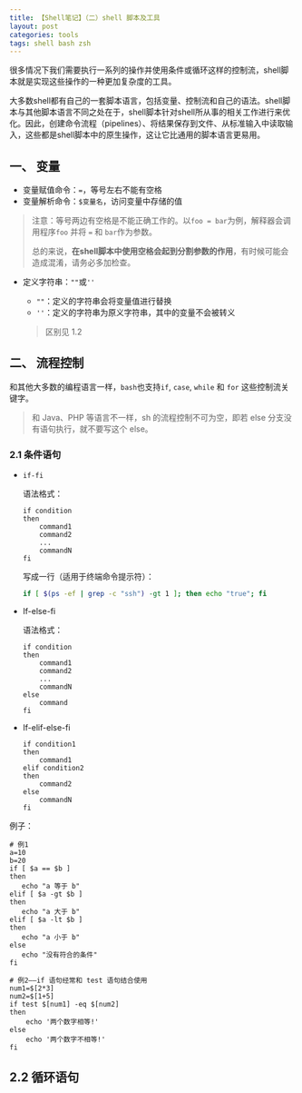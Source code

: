 ```yaml
---
title: 【Shell笔记】（二）shell 脚本及工具
layout: post
categories: tools
tags: shell bash zsh
---
```


很多情况下我们需要执行一系列的操作并使用条件或循环这样的控制流，shell脚本就是实现这些操作的一种更加复杂度的工具。

大多数shell都有自己的一套脚本语言，包括变量、控制流和自己的语法。shell脚本与其他脚本语言不同之处在于，shell脚本针对shell所从事的相关工作进行来优化。因此，创建命令流程（pipelines）、将结果保存到文件、从标准输入中读取输入，这些都是shell脚本中的原生操作，这让它比通用的脚本语言更易用。



## 一、 变量

- 变量赋值命令：`=`，等号左右不能有空格
- 变量解析命令：`$变量名`，访问变量中存储的值

> 注意：等号两边有空格是不能正确工作的。以`foo = bar`为例，解释器会调用程序`foo` 并将 `=` 和 `bar`作为参数。 
>
> 总的来说，**在shell脚本中使用空格会起到分割参数的作用**，有时候可能会造成混淆，请务必多加检查。

- 定义字符串：`""`或`''`

  - `""`：定义的字符串会将变量值进行替换
  - `''`：定义的字符串为原义字符串，其中的变量不会被转义

  > 区别见 1.2

## 二、 流程控制

和其他大多数的编程语言一样，`bash`也支持`if`, `case`, `while` 和 `for` 这些控制流关键字。

> 和 Java、PHP 等语言不一样，sh 的流程控制不可为空，即若 else 分支没有语句执行，就不要写这个 else。

### 2.1 条件语句

- `if-fi`

  语法格式：

  ```shell
  if condition
  then
      command1 
      command2
      ...
      commandN 
  fi
  ```

  写成一行（适用于终端命令提示符）：

  ```zsh
  if [ $(ps -ef | grep -c "ssh") -gt 1 ]; then echo "true"; fi
  ```

- If-else-fi

  语法格式：

  ```shell
  if condition
  then
      command1 
      command2
      ...
      commandN
  else
      command
  fi	
  ```

- If-elif-else-fi

  ```shell
  if condition1
  then
      command1
  elif condition2 
  then 
      command2
  else
      commandN
  fi
  ```

例子：

```shell
# 例1
a=10
b=20
if [ $a == $b ]
then
   echo "a 等于 b"
elif [ $a -gt $b ]
then
   echo "a 大于 b"
elif [ $a -lt $b ]
then
   echo "a 小于 b"
else
   echo "没有符合的条件"
fi

# 例2——if 语句经常和 test 语句结合使用
num1=$[2*3]
num2=$[1+5]
if test $[num1] -eq $[num2]
then
    echo '两个数字相等!'
else
    echo '两个数字不相等!'
fi
```

## 2.2 循环语句

